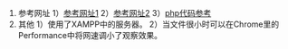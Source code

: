 1. 参考网址
  1）[参考网址1](https://blog.csdn.net/q1056843325/article/details/53759963)
  2）[参考网址2](http://www.matlus.com/html5-file-upload-with-progress/)
  3）[php代码参考](http://www.w3school.com.cn/php/php_file_upload.asp)
2. 其他
  1）使用了XAMPP中的服务器。
  2）当文件很小时可以在Chrome里的Performance中将网速调小了观察效果。
